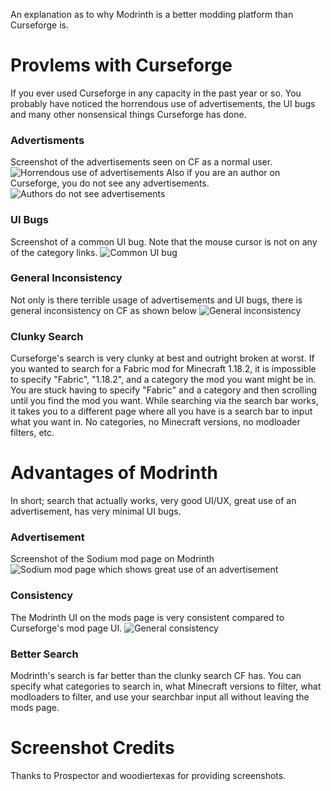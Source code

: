 An explanation as to why Modrinth is a better modding platform than Curseforge is.

# Provlems with Curseforge
If you ever used Curseforge in any capacity in the past year or so. You probably have noticed the horrendous use of advertisements, the UI bugs and many other nonsensical things Curseforge has done. 

### Advertisments
Screenshot of the advertisements seen on CF as a normal user.
![Horrendous use of advertisements](https://cdn.discordapp.com/attachments/834483421068918785/947629189840924682/unknown.png)
Also if you are an author on Curseforge, you do not see any advertisements.
![Authors do not see advertisements](https://cdn.discordapp.com/attachments/834483421068918785/947629163509084190/unknown.png)

### UI Bugs
Screenshot of a common UI bug. Note that the mouse cursor is not on any of the category links.
![Common UI bug](https://cdn.discordapp.com/attachments/783091855616901200/949162529303711784/unknown.png)

### General Inconsistency
Not only is there terrible usage of advertisements and UI bugs, there is general inconsistency on CF as shown below
![General inconsistency](https://cdn.discordapp.com/attachments/783091855616901200/949162737928372224/unknown.png)

### Clunky Search
Curseforge's search is very clunky at best and outright broken at worst. If you wanted to search for a Fabric mod for Minecraft 1.18.2, it is impossible to specify "Fabric", "1.18.2", and a category the mod you want might be in. You are stuck having to specify "Fabric" and a category and then scrolling until you find the mod you want. While searching via the search bar works, it takes you to a different page where all you have is a search bar to input what you want in. No categories, no Minecraft versions, no modloader filters, etc.


# Advantages of Modrinth
In short; search that actually works, very good UI/UX, great use of an advertisement, has very minimal UI bugs.

### Advertisement
Screenshot of the Sodium mod page on Modrinth
![Sodium mod page which shows great use of an advertisement](https://cdn.discordapp.com/attachments/783091855616901200/949356031291568139/unknown.png)

### Consistency
The Modrinth UI on the mods page is very consistent compared to Curseforge's mod page UI.
![General consistency](https://cdn.discordapp.com/attachments/783091855616901200/949355881546514432/unknown.png)

### Better Search
Modrinth's search is far better than the clunky search CF has. You can specify what categories to search in, what Minecraft versions to filter, what modloaders to filter, and use your searchbar input all without leaving the mods page.

# Screenshot Credits
Thanks to Prospector and woodiertexas for providing screenshots.
